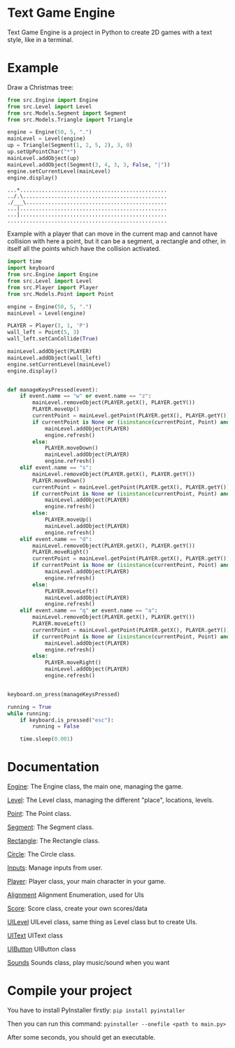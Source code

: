 # Text Game Engine

Text Game Engine is a project in Python to create 2D games with a text style, like in a terminal.

# Example

Draw a Christmas tree:

```python
from src.Engine import Engine
from src.Level import Level
from src.Models.Segment import Segment
from src.Models.Triangle import Triangle

engine = Engine(50, 5, ".")
mainLevel = Level(engine)
up = Triangle(Segment(1, 2, 5, 2), 3, 0)
up.setUpPointChar("*")
mainLevel.addObject(up)
mainLevel.addObject(Segment(3, 4, 3, 3, False, "|"))
engine.setCurrentLevel(mainLevel)
engine.display()
```
```
...*...............................................
../.\..............................................
./___\.............................................
...|...............................................
...|...............................................
...................................................
```

Example with a player that can move in the current map and
cannot have collision with here a point, but it can be a segment, a rectangle and other, in itself all the points which have the collision activated. 
```python 
import time
import keyboard
from src.Engine import Engine
from src.Level import Level
from src.Player import Player
from src.Models.Point import Point

engine = Engine(50, 5, ".")
mainLevel = Level(engine)

PLAYER = Player(3, 1, 'P')
wall_left = Point(5, 3)
wall_left.setCanCollide(True)

mainLevel.addObject(PLAYER)
mainLevel.addObject(wall_left)
engine.setCurrentLevel(mainLevel)
engine.display()


def manageKeysPressed(event):
    if event.name == "w" or event.name == "z":
        mainLevel.removeObject(PLAYER.getX(), PLAYER.getY())
        PLAYER.moveUp()
        currentPoint = mainLevel.getPoint(PLAYER.getX(), PLAYER.getY())
        if currentPoint is None or (isinstance(currentPoint, Point) and not currentPoint.canCollide()):
            mainLevel.addObject(PLAYER)
            engine.refresh()
        else:
            PLAYER.moveDown()
            mainLevel.addObject(PLAYER)
            engine.refresh()
    elif event.name == "s":
        mainLevel.removeObject(PLAYER.getX(), PLAYER.getY())
        PLAYER.moveDown()
        currentPoint = mainLevel.getPoint(PLAYER.getX(), PLAYER.getY())
        if currentPoint is None or (isinstance(currentPoint, Point) and not currentPoint.canCollide()):
            mainLevel.addObject(PLAYER)
            engine.refresh()
        else:
            PLAYER.moveUp()
            mainLevel.addObject(PLAYER)
            engine.refresh()
    elif event.name == "d":
        mainLevel.removeObject(PLAYER.getX(), PLAYER.getY())
        PLAYER.moveRight()
        currentPoint = mainLevel.getPoint(PLAYER.getX(), PLAYER.getY())
        if currentPoint is None or (isinstance(currentPoint, Point) and not currentPoint.canCollide()):
            mainLevel.addObject(PLAYER)
            engine.refresh()
        else:
            PLAYER.moveLeft()
            mainLevel.addObject(PLAYER)
            engine.refresh()
    elif event.name == "q" or event.name == "a":
        mainLevel.removeObject(PLAYER.getX(), PLAYER.getY())
        PLAYER.moveLeft()
        currentPoint = mainLevel.getPoint(PLAYER.getX(), PLAYER.getY())
        if currentPoint is None or (isinstance(currentPoint, Point) and not currentPoint.canCollide()):
            mainLevel.addObject(PLAYER)
            engine.refresh()
        else:
            PLAYER.moveRight()
            mainLevel.addObject(PLAYER)
            engine.refresh()


keyboard.on_press(manageKeysPressed)

running = True
while running:
    if keyboard.is_pressed("esc"):
        running = False

    time.sleep(0.001)
```

# Documentation

[Engine](doc/Engine.md): The Engine class, the main one, managing the game.

[Level](doc/Level.md): The Level class, managing the different "place", locations, levels.

[Point](doc/Point.md): The Point class.

[Segment](doc/Segment.md): The Segment class.

[Rectangle](doc/Rectangle.md): The Rectangle class.

[Circle](doc/Circle.md): The Circle class.

[Inputs](doc/Inputs.md): Manage inputs from user.

[Player](doc/Circle.md): Player class, your main character in your game.

[Alignment](doc/Alignment.md) Alignment Enumeration, used for UIs

[Score](doc/Score.md): Score class, create your own scores/data

[UILevel](doc/UILevel.md) UILevel class, same thing as Level class but to create UIs.

[UIText](doc/UIText.md) UIText class

[UIButton](doc/UIButton.md) UIButton class

[Sounds](doc/Sounds.md) Sounds class, play music/sound when you want

# Compile your project

You have to install PyInstaller firstly: `pip install pyinstaller`

Then you can run this command: `pyinstaller --onefile <path to main.py>`

After some seconds, you should get an executable.